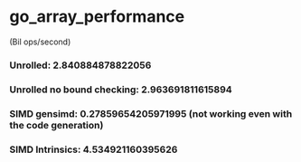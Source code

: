 # go_array_performance

(Bil ops/second)
### Unrolled: 2.840884878822056
### Unrolled no bound checking: 2.963691811615894
### SIMD gensimd: 0.27859654205971995 (not working even with the code generation)
### SIMD Intrinsics: 4.534921160395626
